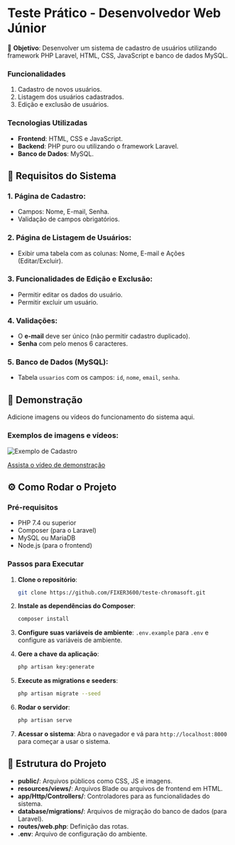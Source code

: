 # Teste Prático - Desenvolvedor Web Júnior

🎯 **Objetivo**: Desenvolver um sistema de cadastro de usuários utilizando framework PHP Laravel, HTML, CSS, JavaScript e banco de dados MySQL.


### Funcionalidades

1. Cadastro de novos usuários.
2. Listagem dos usuários cadastrados.
3. Edição e exclusão de usuários.

### Tecnologias Utilizadas

- **Frontend**: HTML, CSS e JavaScript.
- **Backend**: PHP puro ou utilizando o framework Laravel.
- **Banco de Dados**: MySQL.

## 📝 Requisitos do Sistema

### 1. Página de Cadastro:
- Campos: Nome, E-mail, Senha.
- Validação de campos obrigatórios.

### 2. Página de Listagem de Usuários:
- Exibir uma tabela com as colunas: Nome, E-mail e Ações (Editar/Excluir).

### 3. Funcionalidades de Edição e Exclusão:
- Permitir editar os dados do usuário.
- Permitir excluir um usuário.

### 4. Validações:
- O **e-mail** deve ser único (não permitir cadastro duplicado).
- **Senha** com pelo menos 6 caracteres.

### 5. Banco de Dados (MySQL):
- Tabela `usuarios` com os campos: `id`, `nome`, `email`, `senha`.

## 📸 Demonstração

Adicione imagens ou vídeos do funcionamento do sistema aqui.

### Exemplos de imagens e vídeos:

![Exemplo de Cadastro](caminho/para/imagem.jpg)

[Assista o vídeo de demonstração](caminho/para/video.mp4)

## ⚙️ Como Rodar o Projeto

### Pré-requisitos

- PHP 7.4 ou superior
- Composer (para o Laravel)
- MySQL ou MariaDB
- Node.js (para o frontend)

### Passos para Executar

1. **Clone o repositório**:
   ```bash
   git clone https://github.com/FIXER3600/teste-chromasoft.git
   ```

2. **Instale as dependências do Composer**: 
    ```bash 
    composer install 
    ``` 

3. **Configure suas variáveis de ambiente**: `.env.example` para `.env` e configure as variáveis de ambiente.

4. **Gere a chave da aplicação**: 
    ```bash 
    php artisan key:generate 
    ``` 

5. **Execute as migrations e seeders**: 
    ```bash 
    php artisan migrate --seed 
    ```


6. **Rodar o servidor**:

     ```bash
     php artisan serve
     ```

7. **Acessar o sistema**:
   Abra o navegador e vá para `http://localhost:8000` para começar a usar o sistema.

## 📑 Estrutura do Projeto

- **public/**: Arquivos públicos como CSS, JS e imagens.
- **resources/views/**: Arquivos Blade ou arquivos de frontend em HTML.
- **app/Http/Controllers/**: Controladores para as funcionalidades do sistema.
- **database/migrations/**: Arquivos de migração do banco de dados (para Laravel).
- **routes/web.php**: Definição das rotas.
- **.env**: Arquivo de configuração do ambiente.


